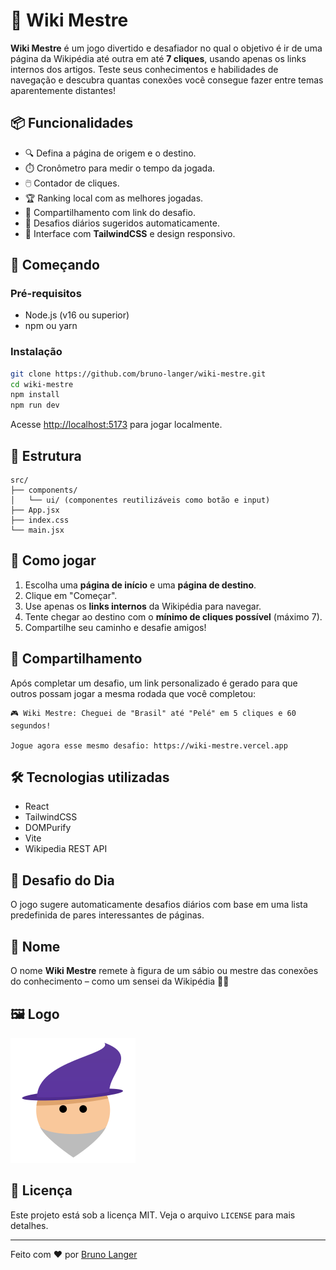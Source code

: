 # 🧙 Wiki Mestre

**Wiki Mestre** é um jogo divertido e desafiador no qual o objetivo é ir de uma página da Wikipédia até outra em até **7 cliques**, usando apenas os links internos dos artigos. Teste seus conhecimentos e habilidades de navegação e descubra quantas conexões você consegue fazer entre temas aparentemente distantes!

## 📦 Funcionalidades

- 🔍 Defina a página de origem e o destino.
- ⏱️ Cronômetro para medir o tempo da jogada.
- 🖱️ Contador de cliques.
- 🏆 Ranking local com as melhores jogadas.
- 🔗 Compartilhamento com link do desafio.
- 📅 Desafios diários sugeridos automaticamente.
- 🎨 Interface com **TailwindCSS** e design responsivo.

## 🚀 Começando

### Pré-requisitos

- Node.js (v16 ou superior)
- npm ou yarn

### Instalação

```bash
git clone https://github.com/bruno-langer/wiki-mestre.git
cd wiki-mestre
npm install
npm run dev
```

Acesse [http://localhost:5173](http://localhost:5173) para jogar localmente.

## 📁 Estrutura

```
src/
├── components/
│   └── ui/ (componentes reutilizáveis como botão e input)
├── App.jsx
├── index.css
└── main.jsx
```

## 🧠 Como jogar

1. Escolha uma **página de início** e uma **página de destino**.
2. Clique em "Começar".
3. Use apenas os **links internos** da Wikipédia para navegar.
4. Tente chegar ao destino com o **mínimo de cliques possível** (máximo 7).
5. Compartilhe seu caminho e desafie amigos!

## 📲 Compartilhamento

Após completar um desafio, um link personalizado é gerado para que outros possam jogar a mesma rodada que você completou:

```
🎮 Wiki Mestre: Cheguei de "Brasil" até "Pelé" em 5 cliques e 60 segundos!

Jogue agora esse mesmo desafio: https://wiki-mestre.vercel.app
```

## 🛠 Tecnologias utilizadas

- React
- TailwindCSS
- DOMPurify
- Vite
- Wikipedia REST API

## 📅 Desafio do Dia

O jogo sugere automaticamente desafios diários com base em uma lista predefinida de pares interessantes de páginas.

## 🧙 Nome

O nome **Wiki Mestre** remete à figura de um sábio ou mestre das conexões do conhecimento – como um sensei da Wikipédia 🧠✨

## 🖼 Logo

<img src="public/wiki-mestre.svg" alt="Logo do Wiki Mestre" width="200"/>

## 📜 Licença

Este projeto está sob a licença MIT. Veja o arquivo `LICENSE` para mais detalhes.

---

Feito com ❤️ por [Bruno Langer](https://www.linkedin.com/in/brunolanger)

